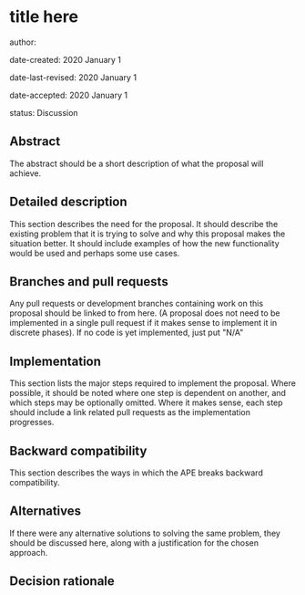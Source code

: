 # title here


author: <!-- your name -->

date-created: 2020 January 1 <!-- replace with the date you submit the APE -->

date-last-revised: 2020 January 1 <!-- keep this up to date anytime something changes -->

date-accepted: 2020 January 1 <!-- replace with accepted date -->

status: Discussion  <!-- one of: Discussion, Accepted, Rejected -->


## Abstract

The abstract should be a short description of what the proposal will achieve.


## Detailed description

This section describes the need for the proposal.  It should describe the existing
problem that it is trying to solve and why this proposal makes the situation better.
It should include examples of how the new functionality would be used and
perhaps some use cases.


## Branches and pull requests

Any pull requests or development branches containing work on this proposal should be
linked to from here.  (A proposal does not need to be implemented in a single pull
request if it makes sense to implement it in discrete phases). If no code is yet
implemented, just put "N/A"


## Implementation

This section lists the major steps required to implement the proposal.  Where
possible, it should be noted where one step is dependent on another, and which
steps may be optionally omitted.  Where it makes sense, each  step should
include a link related pull requests as the implementation progresses.


## Backward compatibility

This section describes the ways in which the APE breaks backward compatibility.


## Alternatives

If there were any alternative solutions to solving the same problem, they should
be discussed here, along with a justification for the chosen approach.


## Decision rationale

<!-- To be filled in when the proposal is accepted or rejected -->
